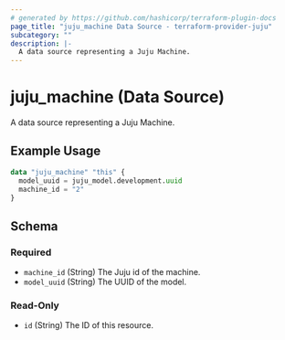 ```yaml
---
# generated by https://github.com/hashicorp/terraform-plugin-docs
page_title: "juju_machine Data Source - terraform-provider-juju"
subcategory: ""
description: |-
  A data source representing a Juju Machine.
---
```


# juju_machine (Data Source)

A data source representing a Juju Machine.

## Example Usage

```terraform
data "juju_machine" "this" {
  model_uuid = juju_model.development.uuid
  machine_id = "2"
}
```

<!-- schema generated by tfplugindocs -->
## Schema

### Required

- `machine_id` (String) The Juju id of the machine.
- `model_uuid` (String) The UUID of the model.

### Read-Only

- `id` (String) The ID of this resource.
